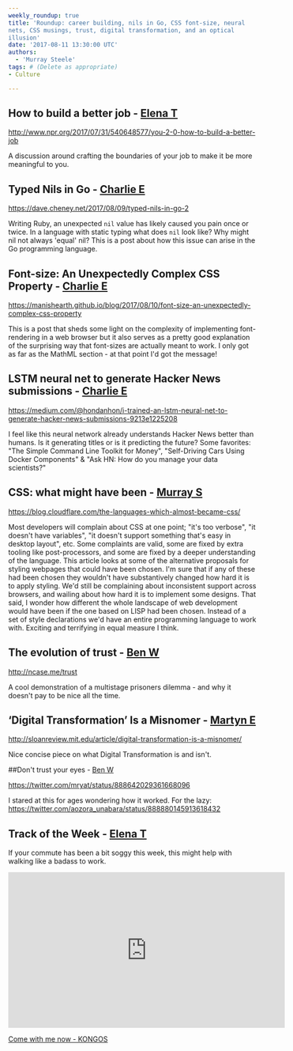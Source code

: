 ```yaml
---
weekly_roundup: true
title: 'Roundup: career building, nils in Go, CSS font-size, neural 
nets, CSS musings, trust, digital transformation, and an optical 
illusion'
date: '2017-08-11 13:30:00 UTC'
authors:
  - 'Murray Steele'
tags: # (Delete as appropriate)
- Culture

---
```


## How to build a better job - [Elena T](/team#elena-tanasoiu)

http://www.npr.org/2017/07/31/540648577/you-2-0-how-to-build-a-better-job

A discussion around crafting the boundaries of your job to make it be more
meaningful to you.

## Typed Nils in Go - [Charlie E](/team#charlie-egan)

https://dave.cheney.net/2017/08/09/typed-nils-in-go-2

Writing Ruby, an unexpected `nil` value has likely caused you pain once or
twice. In a language with static typing what does `nil` look like? Why
might nil not always 'equal' nil? This is a post about how this issue can
arise in the Go programming language.

## Font-size: An Unexpectedly Complex CSS Property - [Charlie E](/team#charlie-egan)

https://manishearth.github.io/blog/2017/08/10/font-size-an-unexpectedly-complex-css-property

This is a post that sheds some light on the complexity of implementing
font-rendering in a web browser but it also serves as a pretty good
explanation of the surprising way that font-sizes are actually meant to
work. I only got as far as the MathML section - at that point I'd got the
message!

## LSTM neural net to generate Hacker News submissions - [Charlie E](/team#charlie-egan)

https://medium.com/@hondanhon/i-trained-an-lstm-neural-net-to-generate-hacker-news-submissions-9213e1225208

I feel like this neural network already understands Hacker News better
than humans. Is it generating titles or is it predicting the future? Some
favorites: "The Simple Command Line Toolkit for Money", "Self-Driving Cars
Using Docker Components" & "Ask HN: How do you manage your data scientists?"

## CSS: what might have been - [Murray S](/team#murray-steele)

https://blog.cloudflare.com/the-languages-which-almost-became-css/

Most developers will complain about CSS at one point; "it's too verbose",
"it doesn't have variables", "it doesn't support something that's easy
in desktop layout", etc.  Some complaints are valid, some are fixed by
extra tooling like post-processors, and some are fixed by a deeper
understanding of the language.  This article looks at some of the
alternative proposals for styling webpages that could have been chosen.
I'm sure that if any of these had been chosen they wouldn't have
substantively changed how hard it is to apply styling.  We'd still be
complaining about inconsistent support across browsers, and wailing about
how hard it is to implement some designs.  That said, I wonder how
different the whole landscape of web development would have been if the
one based on LISP had been chosen.  Instead of a set of style declarations
we'd have an entire programming language to work with.  Exciting and
terrifying in equal measure I think.

## The evolution of trust - [Ben W](/team#ben-wong)

http://ncase.me/trust

A cool demonstration of a multistage prisoners dilemma - and why it doesn't
pay to be nice all the time.

## ‘Digital Transformation’ Is a Misnomer - [Martyn E](/team#martyn-evans)

http://sloanreview.mit.edu/article/digital-transformation-is-a-misnomer/

Nice concise piece on what Digital Transformation is and isn't.

##Don't trust your eyes - [Ben W](/team#ben-wong)

https://twitter.com/mryat/status/888642029361668096

I stared at this for ages wondering how it worked. For the
lazy: https://twitter.com/aozora_unabara/status/888880145913618432

## Track of the Week - [Elena T](/team#elena-tanasoiu)

If your commute has been a bit soggy this week, this might help with walking like a badass to work.

<iframe width="560" height="315" src="https://www.youtube.com/embed/Gz2GVlQkn4Q" frameborder="0" allowfullscreen></iframe>

[Come with me now - KONGOS](https://www.youtube.com/watch?v=Gz2GVlQkn4Q)
